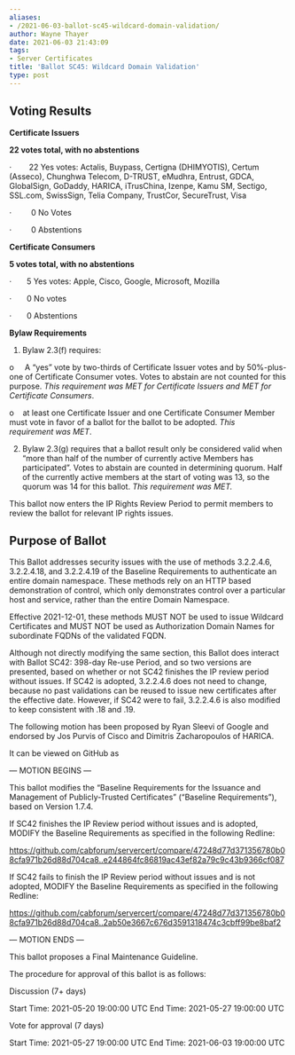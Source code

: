 ```yaml
---
aliases:
- /2021-06-03-ballot-sc45-wildcard-domain-validation/
author: Wayne Thayer
date: 2021-06-03 21:43:09
tags:
- Server Certificates
title: 'Ballot SC45: Wildcard Domain Validation'
type: post
---
```


## Voting Results 

**Certificate Issuers**

**22 votes total, with no abstentions**

·        22 Yes votes: Actalis, Buypass, Certigna (DHIMYOTIS), Certum (Asseco), Chunghwa Telecom, D-TRUST, eMudhra, Entrust, GDCA, GlobalSign, GoDaddy, HARICA, iTrusChina, Izenpe, Kamu SM, Sectigo, SSL.com, SwissSign, Telia Company, TrustCor, SecureTrust, Visa

·         0 No Votes

·         0 Abstentions

**Certificate Consumers**

**5 votes total, with no abstentions**

·       5 Yes votes: Apple, Cisco, Google, Microsoft, Mozilla

·       0 No votes

·       0 Abstentions

**Bylaw Requirements**

1. Bylaw 2.3(f) requires:

o     A “yes” vote by two-thirds of Certificate Issuer votes and by 50%-plus-one of Certificate Consumer votes. Votes to abstain are not counted for this purpose.
_This requirement was MET for Certificate Issuers and MET for Certificate Consumers_.

o    at least one Certificate Issuer and one Certificate Consumer Member must vote in favor of a ballot for the ballot to be adopted.
_This requirement was MET_.

2. Bylaw 2.3(g) requires that a ballot result only be considered valid when “more than half of the number of currently active Members has participated”. Votes to abstain are counted in determining quorum. Half of the currently active members at the start of voting was 13, so the quorum was 14 for this ballot.
   _This requirement was MET._

This ballot now enters the IP Rights Review Period to permit members to review the ballot for relevant IP rights issues.

## Purpose of Ballot 

This Ballot addresses security issues with the use of methods 3.2.2.4.6, 3.2.2.4.18, and 3.2.2.4.19 of the Baseline Requirements to authenticate an entire domain namespace. These methods rely on an HTTP based demonstration of control, which only demonstrates control over a particular host and service, rather than the entire Domain Namespace.

Effective 2021-12-01, these methods MUST NOT be used to issue Wildcard Certificates and MUST NOT be used as Authorization Domain Names for subordinate FQDNs of the validated FQDN.

Although not directly modifying the same section, this Ballot does interact with Ballot SC42: 398-day Re-use Period, and so two versions are presented, based on whether or not SC42 finishes the IP review period without issues. If SC42 is adopted, 3.2.2.4.6 does not need to change, because no past validations can be reused to issue new certificates after the effective date. However, if SC42 were to fail, 3.2.2.4.6 is also modified to keep consistent with .18 and .19.

The following motion has been proposed by Ryan Sleevi of Google and endorsed by Jos Purvis of Cisco and Dimitris Zacharopoulos of HARICA.

It can be viewed on GitHub as

— MOTION BEGINS —

This ballot modifies the “Baseline Requirements for the Issuance and Management of Publicly-Trusted Certificates” (“Baseline Requirements”), based on Version 1.7.4.

If SC42 finishes the IP Review period without issues and is adopted, MODIFY the Baseline Requirements as specified in the following Redline:

https://github.com/cabforum/servercert/compare/47248d77d371356780b08cfa971b26d88d704ca8..e244864fc86819ac43ef82a79c9c43b9366cf087

If SC42 fails to finish the IP Review period without issues and is not adopted, MODIFY the Baseline Requirements as specified in the following Redline:

https://github.com/cabforum/servercert/compare/47248d77d371356780b08cfa971b26d88d704ca8..2ab50e3667c676d3591318474c3cbff99be8baf2

— MOTION ENDS —

This ballot proposes a Final Maintenance Guideline.

The procedure for approval of this ballot is as follows:

Discussion (7+ days)

Start Time: 2021-05-20 19:00:00 UTC
End Time: 2021-05-27 19:00:00 UTC

Vote for approval (7 days)

Start Time: 2021-05-27 19:00:00 UTC
End Time: 2021-06-03 19:00:00 UTC